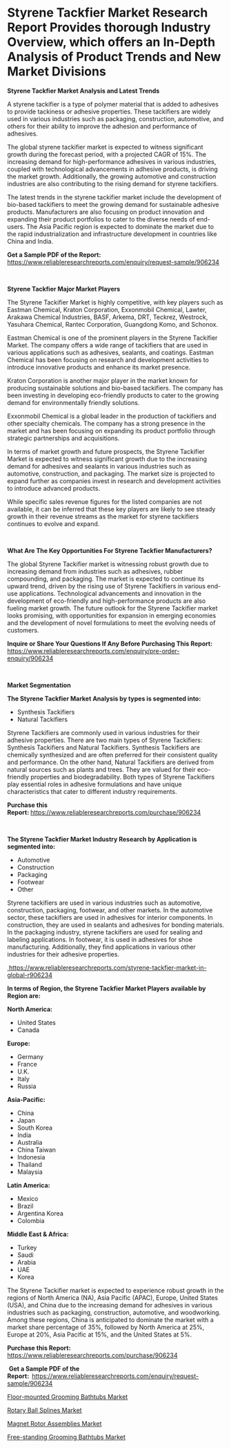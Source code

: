 <p><h1>Styrene Tackfier Market Research Report Provides thorough Industry Overview, which offers an In-Depth Analysis of Product Trends and New Market Divisions</h1></p><p><strong>Styrene Tackfier Market Analysis and Latest Trends</strong></p>
<p><p>A styrene tackifier is a type of polymer material that is added to adhesives to provide tackiness or adhesive properties. These tackifiers are widely used in various industries such as packaging, construction, automotive, and others for their ability to improve the adhesion and performance of adhesives.</p><p>The global styrene tackifier market is expected to witness significant growth during the forecast period, with a projected CAGR of 15%. The increasing demand for high-performance adhesives in various industries, coupled with technological advancements in adhesive products, is driving the market growth. Additionally, the growing automotive and construction industries are also contributing to the rising demand for styrene tackifiers.</p><p>The latest trends in the styrene tackifier market include the development of bio-based tackifiers to meet the growing demand for sustainable adhesive products. Manufacturers are also focusing on product innovation and expanding their product portfolios to cater to the diverse needs of end-users. The Asia Pacific region is expected to dominate the market due to the rapid industrialization and infrastructure development in countries like China and India.</p></p>
<p><strong>Get a Sample PDF of the Report:&nbsp;</strong> <a href="https://www.reliableresearchreports.com/enquiry/request-sample/906234">https://www.reliableresearchreports.com/enquiry/request-sample/906234</a></p>
<p>&nbsp;</p>
<p><strong>Styrene Tackfier Major Market Players</strong></p>
<p><p>The Styrene Tackifier Market is highly competitive, with key players such as Eastman Chemical, Kraton Corporation, Exxonmobil Chemical, Lawter, Arakawa Chemical Industries, BASF, Arkema, DRT, Teckrez, Westrock, Yasuhara Chemical, Rantec Corporation, Guangdong Komo, and Schonox.</p><p>Eastman Chemical is one of the prominent players in the Styrene Tackifier Market. The company offers a wide range of tackifiers that are used in various applications such as adhesives, sealants, and coatings. Eastman Chemical has been focusing on research and development activities to introduce innovative products and enhance its market presence.</p><p>Kraton Corporation is another major player in the market known for producing sustainable solutions and bio-based tackifiers. The company has been investing in developing eco-friendly products to cater to the growing demand for environmentally friendly solutions.</p><p>Exxonmobil Chemical is a global leader in the production of tackifiers and other specialty chemicals. The company has a strong presence in the market and has been focusing on expanding its product portfolio through strategic partnerships and acquisitions.</p><p>In terms of market growth and future prospects, the Styrene Tackifier Market is expected to witness significant growth due to the increasing demand for adhesives and sealants in various industries such as automotive, construction, and packaging. The market size is projected to expand further as companies invest in research and development activities to introduce advanced products.</p><p>While specific sales revenue figures for the listed companies are not available, it can be inferred that these key players are likely to see steady growth in their revenue streams as the market for styrene tackifiers continues to evolve and expand.</p></p>
<p>&nbsp;</p>
<p><strong>What Are The Key Opportunities For Styrene Tackfier Manufacturers?</strong></p>
<p><p>The global Styrene Tackifier market is witnessing robust growth due to increasing demand from industries such as adhesives, rubber compounding, and packaging. The market is expected to continue its upward trend, driven by the rising use of Styrene Tackifiers in various end-use applications. Technological advancements and innovation in the development of eco-friendly and high-performance products are also fueling market growth. The future outlook for the Styrene Tackifier market looks promising, with opportunities for expansion in emerging economies and the development of novel formulations to meet the evolving needs of customers.</p></p>
<p><strong>Inquire or Share Your Questions If Any Before Purchasing This Report:</strong> <a href="https://www.reliableresearchreports.com/enquiry/pre-order-enquiry/906234">https://www.reliableresearchreports.com/enquiry/pre-order-enquiry/906234</a></p>
<p>&nbsp;</p>
<p><strong>Market Segmentation</strong></p>
<p><strong>The Styrene Tackfier Market Analysis by types is segmented into:</strong></p>
<p><ul><li>Synthesis Tackifiers</li><li>Natural Tackifiers</li></ul></p>
<p><p>Styrene Tackifiers are commonly used in various industries for their adhesive properties. There are two main types of Styrene Tackifiers: Synthesis Tackifiers and Natural Tackifiers. Synthesis Tackifiers are chemically synthesized and are often preferred for their consistent quality and performance. On the other hand, Natural Tackifiers are derived from natural sources such as plants and trees. They are valued for their eco-friendly properties and biodegradability. Both types of Styrene Tackifiers play essential roles in adhesive formulations and have unique characteristics that cater to different industry requirements.</p></p>
<p><strong>Purchase this Report:&nbsp;</strong><a href="https://www.reliableresearchreports.com/purchase/906234">https://www.reliableresearchreports.com/purchase/906234</a></p>
<p>&nbsp;</p>
<p><strong>The Styrene Tackfier Market Industry Research by Application is segmented into:</strong></p>
<p><ul><li>Automotive</li><li>Construction</li><li>Packaging</li><li>Footwear</li><li>Other</li></ul></p>
<p><p>Styrene tackifiers are used in various industries such as automotive, construction, packaging, footwear, and other markets. In the automotive sector, these tackifiers are used in adhesives for interior components. In construction, they are used in sealants and adhesives for bonding materials. In the packaging industry, styrene tackifiers are used for sealing and labeling applications. In footwear, it is used in adhesives for shoe manufacturing. Additionally, they find applications in various other industries for their adhesive properties.</p></p>
<p><a href="https://www.reliableresearchreports.com/styrene-tackfier-market-in-global-r906234">&nbsp;https://www.reliableresearchreports.com/styrene-tackfier-market-in-global-r906234</a></p>
<p><strong>In terms of Region, the Styrene Tackfier Market Players available by Region are:</strong></p>
<p>
    <p> <strong> North America: </strong>
        <ul>
            <li>United States</li>
            <li>Canada</li>
        </ul>
        </p> 
    <p> <strong> Europe: </strong>
        <ul>
            <li>Germany</li>
            <li>France</li>
            <li>U.K.</li>
            <li>Italy</li>
            <li>Russia</li>
        </ul>
        </p> 
    <p> <strong> Asia-Pacific: </strong>
        <ul>
            <li>China</li>
            <li>Japan</li>
            <li>South Korea</li>
            <li>India</li>
            <li>Australia</li>
            <li>China Taiwan</li>
            <li>Indonesia</li>
            <li>Thailand</li>
            <li>Malaysia</li>
        </ul>
        </p> 
    <p> <strong> Latin America: </strong>
        <ul>
            <li>Mexico</li>
            <li>Brazil</li>
            <li>Argentina Korea</li>
            <li>Colombia</li>
        </ul>
        </p> 
    <p> <strong> Middle East & Africa: </strong>
        <ul>
            <li>Turkey</li>
            <li>Saudi</li>
            <li>Arabia</li>
            <li>UAE</li>
            <li>Korea</li>
        </ul>
    </p>
    </p>
<p><p>The Styrene Tackifier market is expected to experience robust growth in the regions of North America (NA), Asia Pacific (APAC), Europe, United States (USA), and China due to the increasing demand for adhesives in various industries such as packaging, construction, automotive, and woodworking. Among these regions, China is anticipated to dominate the market with a market share percentage of 35%, followed by North America at 25%, Europe at 20%, Asia Pacific at 15%, and the United States at 5%.</p></p>
<p><strong>Purchase this Report: </strong><a href="https://www.reliableresearchreports.com/purchase/906234">https://www.reliableresearchreports.com/purchase/906234</a></p>
<p>&nbsp;<strong>Get a Sample PDF of the Report:&nbsp;&nbsp;</strong><a href="https://www.reliableresearchreports.com/enquiry/request-sample/906234">https://www.reliableresearchreports.com/enquiry/request-sample/906234</a></p>
<p><strong></strong></p>
<p><p><a href="https://github.com/wrwgzwbr35/Market-Research-Report-List-1/blob/main/floor-mounted-grooming-bathtubs-market.md">Floor-mounted Grooming Bathtubs Market</a></p><p><a href="https://medium.com/@alyciaebert/global-rotary-ball-splines-market-status-2024-2031-and-forecast-by-region-product-end-use-2d09b2cc3f03">Rotary Ball Splines Market</a></p><p><a href="https://medium.com/@barbarakbess8920/magnet-rotor-assemblies-market-trends-focusing-on-magnet-rotor-assemblies-market-insight-and-7c3542b576dc">Magnet Rotor Assemblies Market</a></p><p><a href="https://github.com/mdhefjumiah/Market-Research-Report-List-1/blob/main/free-standing-grooming-bathtubs-market.md">Free-standing Grooming Bathtubs Market</a></p></p>